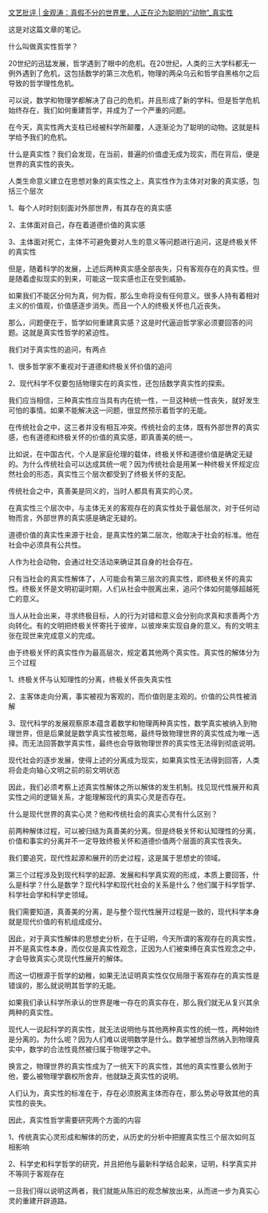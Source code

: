 <p></p><a href="http://link.zhihu.com/?target=https%3A//www.sohu.com/a/283790470_754344" data-draft-node="block" data-draft-type="link-card" data-image="https://pic4.zhimg.com/v2-63ce1788cc172d537df735155cac08ab_180x120.jpg" data-image-width="1080" data-image-height="773" class=" wrap external" target="_blank" rel="nofollow noreferrer">文艺批评 | 金观涛：真假不分的世界里，人正在沦为聪明的“动物”_真实性</a><p>这是对这篇文章的笔记。</p><p>什么叫做真实性哲学？</p><p>20世纪的迅猛发展，哲学遇到了眼中的危机。在20世纪，人类的三大学科都无一例外遇到了危机，这包括数学的第三次危机，物理的两朵乌云和哲学自黑格尔之后导致的哲学理性危机。</p><p>可以说，数学和物理学都解决了自己的危机，并且形成了新的学科。但是哲学危机始终存在，我们如何重建哲学，并成为了一个严重的问题。</p><p>在今天，真实性两大支柱已经被科学所颠覆，人逐渐沦为了聪明的动物。这就是科学给予我们的危机。</p><p>什么是真实性？我们会发现，在当前，普遍的价值虚无成为现实，而在背后，便是世界的真实性的丧失。</p><p>人类生命意义建立在思想对象的真实性之上，真实性作为主体对对象的真实感，包括三个层次</p><p>1、每个人时时刻刻面对外部世界，有其存在的真实感</p><p>2、主体面对自己，存在着道德价值的真实感</p><p>3、主体面对死亡，主体不可避免要对人生的意义等问题进行追问，这是终极关怀的真实性</p><p>但是，随着科学的发展，上述后两种真实感全部丧失，只有客观存在的真实性。但是随着虚拟现实的到来，可能这一现实感也正在受到威胁。</p><p>如果我们不能区分何为真，何为假，那么生命将没有任何意义。很多人持有着相对主义的价值观，价值感逐步消失。而且一个人的终极关怀也几近丧失。</p><p>那么，问题便在于，哲学如何重建真实感？这是时代逼迫哲学家必须要回答的问题。这就是真实性哲学的紧迫性。</p><p>我们对于真实性的追问，有两点</p><p>1、很多哲学家不重视对于道德和终极关怀价值的追问</p><p>2、现代科学不仅要包括物理实在的真实性，还包括数学真实性的探索。</p><p>我们应当相信，三种真实性应当具有内在统一性，一旦这种统一性丧失，就好发生可怕的事情。如果不能解决这一问题，很显然预示着哲学的无能。</p><p>在传统社会之中，这三者并没有相互冲突。传统社会的主体，既有外部世界的真实感，也有道德和终极关怀的价值的真实感，即真善美的统一。</p><p>比如说，在中国古代，个人是家庭伦理的载体，终极关怀和道德价值是确定无疑的。为什么传统社会可以达成其统一呢？因为传统社会是用某一种终极关怀规定应然社会的形态，真实性三个层次都受到了终极关怀的支配。</p><p>传统社会之中，真善美是同义的，当时人都具有真实的心灵。</p><p>在真实性三个层次中，与主体无关的客观存在的真实性处于最低层次，对于任何动物而言，外部世界的真实感是确定无疑的。</p><p>道德价值的真实性来源于社会，是真实性的第二层次，他取决于社会的标准。他在社会中必须具有公共性。</p><p>人作为社会动物，会通过社交活动来确证其自身的社会存在。</p><p>只有当社会的真实性解体了，人可能会有第三层次的真实性，即终极关怀的真实性。终极关怀是文明初诞时期，人们从社会中脱离出来，追问个体如何能够超越死亡的意义。</p><p>当人从社会出来，寻求终极目标，人的行为对错和意义会分别向求真和求善两个方向转化。有的文明把终极关怀寄托于彼岸，以彼岸来实现自身的意义。有的文明主张在现世来完成意义的完成。</p><p>由于终极关怀的真实性作为最高层次，规定着其他两个真实性。真实性的解体分为三个过程</p><p>1、终极关怀与认知理性的分离，终极关怀丧失真实性</p><p>2、主客体走向分离，事实被视为客观的，而价值则是主观的。价值的公共性被消解</p><p>3、现代科学的发展观察原本蕴含着数学和物理两种真实性，数学真实被纳入到物理世界，但是后果就是数学真实性被忽略，最终导致物理世界的真实性成为唯一选择。而无法回答数学真实性，最终也会导致物理世界的真实性无法得到彻底说明。</p><p>现代社会的逐步发展，使得上述的分离成为现实，如果真实性无法得到回答，人类将会走向轴心文明之前的前文明状态</p><p>因此，我们必须考察上述真实性解体之所以解体的发生机制。找见现代性展开和真实性之间的逻辑关系，才能理解现代的真实心灵是否存在。</p><p>什么是现代世界的真实心灵？他和传统社会的真实心灵有什么区别？</p><p>前两种解体过程，可以被归结为真善美的分离。但是终极关怀和认知理性的分离，价值和事实的分离并不一定导致终极关怀和道德价值两个层面的真实性丧失。</p><p>我们要追究，现代性起源和展开的历史过程，这是属于思想史的领域。</p><p>第三个过程涉及到现代科学的起源、发展和科学真实观的形成，本质上要回答，什么是科学？什么是数学？现代科学和现代社会的关系是什么？他们属于科学哲学、科学社会学和科学史领域。</p><p>我们需要知道，真善美的分离，是与整个现代性展开过程是一致的，现代科学本身就是现代价值的有机组成成分。</p><p>因此，对于真实性解体的思想史分析，在于证明，今天所谓的客观存在的真实性，并不是真实性本身，而仅仅是真实性观念，正因为人们被束缚在真实性观念之中，才会导致真实心灵现代性展开的解体。</p><p>而这一切根源于哲学的幼稚，如果无法证明真实性仅仅局限于客观存在的真实性是错误的，那么就说明其哲学的无能。</p><p>如果我们承认科学所承认的世界是唯一存在的真实存在，那么我们就无从复兴其余两种的真实性。</p><p>现代人一说起科学的真实性，就无法说明他与其他两种真实性的统一性，两种始终是分离的。为什么呢？因为人们难以说明数学是什么。数学被想当然纳入到物理真实中，数学的合法性竟然被归属于物理学之中。</p><p>换言之，物理世界的真实性成为了一统天下的真实性，其他的真实性要么依附于他，要么被物理学霸权所舍弃，他就缺乏真实性的说明。</p><p>人们认为，真实性的标准在于，存在必须脱离主体而存在，那么势必导致其他的真实性的丧失。</p><p>因此，真实性哲学需要研究两个方面的内容</p><p>1、传统真实心灵形成和解体的历史，从历史的分析中把握真实性三个层次如何互相影响</p><p>2、科学史和科学哲学的研究，并且把他与最新科学结合起来，证明，科学真实并不等同于客观存在</p><p>一旦我们得以说明这两者，我们就能从陈旧的观念解放出来，从而进一步为真实心灵的重建开辟道路。</p><p></p><p></p>
